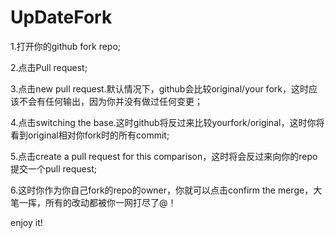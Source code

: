 # UpDateFork
1.打开你的github fork repo;

2.点击Pull request;

3.点击new pull request.默认情况下，github会比较original/your fork，这时应该不会有任何输出，因为你并没有做过任何变更；

4.点击switching the base.这时github将反过来比较yourfork/original，这时你将看到original相对你fork时的所有commit;

5.点击create a pull request for this comparison，这时将会反过来向你的repo提交一个pull request;

6.这时你作为你自己fork的repo的owner，你就可以点击confirm the merge，大笔一挥，所有的改动都被你一网打尽了@！

enjoy it!
